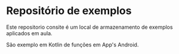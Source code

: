# Repositório de exemplos 

<p>Este repositorio consite é um local de armazenamento de exemplos aplicados em aula. </p>
<p>São exemplo em Kotlin de funções em App's Android.</p>
